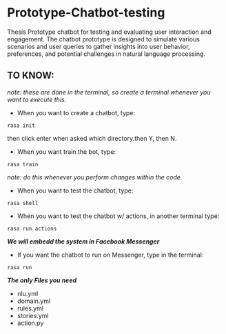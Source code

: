 # Prototype-Chatbot-testing
Thesis Prototype chatbot for testing and evaluating user interaction and engagement. The chatbot prototype is designed to simulate various scenarios and user queries to gather insights into user behavior, preferences, and potential challenges in natural language processing. 


## TO KNOW:

_note: these are done in the terminal, so create a terminal whenever you want to execute this._

- When you want to create a chatbot, type:
```
rasa init
```
then click enter when asked which directory.then Y, then N.

- When you want train the bot, type:
```
rasa train
```
_note: do this whenever you perform changes within the code._

- When you want to test the chatbot, type:
```
rasa shell
```

- When you want to test the chatbot w/ actions, in another terminal type:
```
rasa run actions
```

***We will embedd the system in Facebook Messenger***
- If you want the chatbot to run on Messenger, type in the terminal:
```
rasa run
```


***The only Files you need***

- nlu.yml
- domain.yml
- rules.yml
- stories.yml
- action.py

